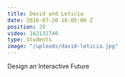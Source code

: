 ```yaml
---
title: David and Leticia
date: 2016-07-20 16:05:00 Z
position: 29
video: 162132740
type: Students
image: "/uploads/david-leticia.jpg"
---
```


Design an Interactive Future
